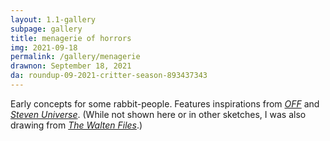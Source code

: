 ```yaml
---
layout: 1.1-gallery
subpage: gallery
title: menagerie of horrors
img: 2021-09-18
permalink: /gallery/menagerie
drawnon: September 18, 2021
da: roundup-09-2021-critter-season-893437343
---
```

Early concepts for some rabbit-people. Features inspirations from <a href="https://off.fandom.com/wiki/Dedan" target="_blank"><i>OFF</i></a> and <a href="https://steven-universe.fandom.com/wiki/Alexandrite?file=Super_Watermelon_Island_111.png" target="_blank"><i>Steven Universe</i></a>. (While not shown here or in other sketches, I was also drawing from <a href="https://thewaltenarchives.fandom.com/wiki/Bon?file=Bonkillrose.jpg" target="_blank"><i>The Walten Files</i></a>.)